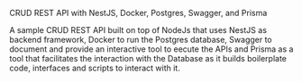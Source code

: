 CRUD REST API with NestJS, Docker, Postgres, Swagger, and Prisma

A sample CRUD REST API built on top of NodeJs that uses NestJS as backend framework, Docker to run the Postgres database, Swagger to document and provide an interactive tool to eecute the APIs and Prisma as a tool that facilitates the interaction with the Database as it builds boilerplate code, interfaces and scripts to interact with it.
